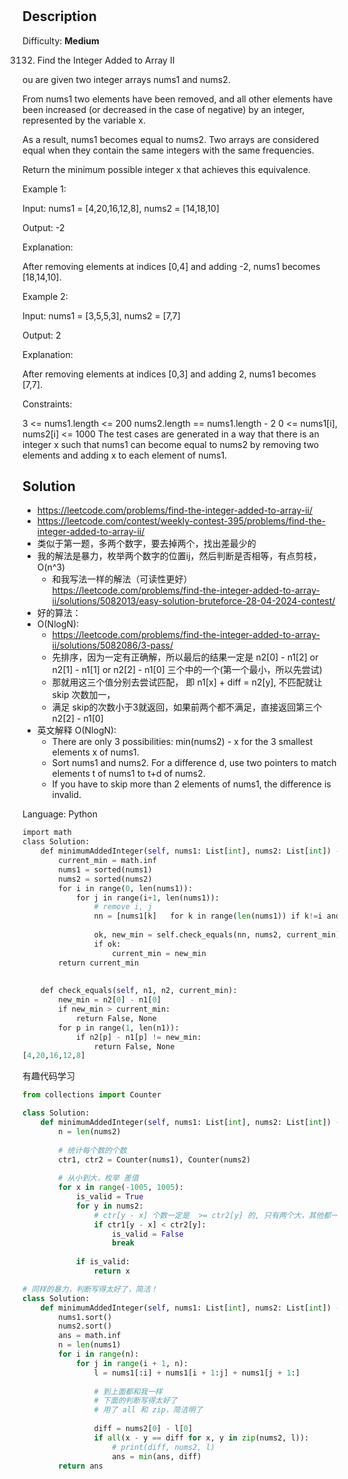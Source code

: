 # [](https://leetcode.com/problems/find-the-integer-added-to-array-ii/description/)

## Description

Difficulty: **Medium**

3132. Find the Integer Added to Array II

ou are given two integer arrays nums1 and nums2.

From nums1 two elements have been removed, and all other elements have been increased (or decreased in the case of negative) by an integer, represented by the variable x.

As a result, nums1 becomes equal to nums2. Two arrays are considered equal when they contain the same integers with the same frequencies.

Return the minimum possible integer x that achieves this equivalence.

 

Example 1:

Input: nums1 = [4,20,16,12,8], nums2 = [14,18,10]

Output: -2

Explanation:

After removing elements at indices [0,4] and adding -2, nums1 becomes [18,14,10].

Example 2:

Input: nums1 = [3,5,5,3], nums2 = [7,7]

Output: 2

Explanation:

After removing elements at indices [0,3] and adding 2, nums1 becomes [7,7].

 

Constraints:

3 <= nums1.length <= 200
nums2.length == nums1.length - 2
0 <= nums1[i], nums2[i] <= 1000
The test cases are generated in a way that there is an integer x such that nums1 can become equal to nums2 by removing two elements and adding x to each element of nums1.

## Solution

- https://leetcode.com/problems/find-the-integer-added-to-array-ii/
- https://leetcode.com/contest/weekly-contest-395/problems/find-the-integer-added-to-array-ii/
- 类似于第一题，多两个数字，要去掉两个，找出差最少的
- 我的解法是暴力，枚举两个数字的位置ij，然后判断是否相等，有点剪枝，O(n^3)
  - 和我写法一样的解法（可读性更好） https://leetcode.com/problems/find-the-integer-added-to-array-ii/solutions/5082013/easy-solution-bruteforce-28-04-2024-contest/
- 好的算法：
- O(NlogN):
  - https://leetcode.com/problems/find-the-integer-added-to-array-ii/solutions/5082086/3-pass/ 
  - 先排序，因为一定有正确解，所以最后的结果一定是 n2[0] - n1[2] or n2[1] - n1[1] or n2[2] - n1[0] 三个中的一个(第一个最小，所以先尝试)
  - 那就用这三个值分别去尝试匹配， 即  n1[x] + diff = n2[y], 不匹配就让 skip 次数加一，
  - 满足 skip的次数小于3就返回，如果前两个都不满足，直接返回第三个 n2[2] - n1[0]
- 英文解释 O(NlogN):
  - There are only 3 possibilities: min(nums2) - x for the 3 smallest elements x of nums1. 
  - Sort nums1 and nums2. For a difference d, use two pointers to match elements t of nums1 to t+d of nums2. 
  - If you have to skip more than 2 elements of nums1, the difference is invalid.


Language: Python

```python
import math
class Solution:
    def minimumAddedInteger(self, nums1: List[int], nums2: List[int]) -> int:
        current_min = math.inf
        nums1 = sorted(nums1)
        nums2 = sorted(nums2)
        for i in range(0, len(nums1)):
            for j in range(i+1, len(nums1)):
                # remove i, j
                nn = [nums1[k]   for k in range(len(nums1)) if k!=i and k!=j ]
                
                ok, new_min = self.check_equals(nn, nums2, current_min)
                if ok:
                    current_min = new_min
        return current_min
                
                
    def check_equals(self, n1, n2, current_min):
        new_min = n2[0] - n1[0]
        if new_min > current_min:
            return False, None
        for p in range(1, len(n1)):
            if n2[p] - n1[p] != new_min:
                return False, None
[4,20,16,12,8]
```


有趣代码学习
```python
from collections import Counter

class Solution:
    def minimumAddedInteger(self, nums1: List[int], nums2: List[int]) -> int:
        n = len(nums2)
        
        # 统计每个数的个数
        ctr1, ctr2 = Counter(nums1), Counter(nums2)
        
        # 从小到大，枚举 差值
        for x in range(-1005, 1005):
            is_valid = True
            for y in nums2:
                # ctr[y - x] 个数一定是  >= ctr2[y] 的, 只有两个大，其他都一样
                if ctr1[y - x] < ctr2[y]:
                    is_valid = False
                    break
                    
            if is_valid:
                return x
```


```python
# 同样的暴力，判断写得太好了，简洁！
class Solution:
    def minimumAddedInteger(self, nums1: List[int], nums2: List[int]) -> int:
        nums1.sort()
        nums2.sort()
        ans = math.inf
        n = len(nums1)
        for i in range(n):
            for j in range(i + 1, n):
                l = nums1[:i] + nums1[i + 1:j] + nums1[j + 1:]
                
                # 到上面都和我一样
                # 下面的判断写得太好了
                # 用了 all 和 zip，简洁明了
                
                diff = nums2[0] - l[0]
                if all(x - y == diff for x, y in zip(nums2, l)):
                    # print(diff, nums2, l)
                    ans = min(ans, diff)
        return ans
```